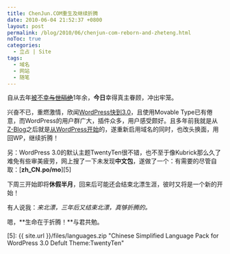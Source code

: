 ```yaml
---
title: ChenJun.COM重生及继续折腾
date: 2010-06-04 21:52:37 +0800
layout: post
permalink: /blog/2010/06/chenjun-com-reborn-and-zheteng.html
noToc: true
categories:
  - 立占 | Site
tags:
  - 域名
  - 网站
  - 随笔
---
```

自从去年[被不幸~~与世隔绝~~][1]1年余，**今日**幸得真主眷顾，冲出牢笼。

兴奋不已，重燃激情，欣闻[WordPress快到3.0][2]，且使用Movable Type已有倦意，而WordPress的用户群广大，插件众多，用户感受颇好。且多年前我就是从[Z-Blog][3]之后就是[从WordPress开始][4]的，遂重新启用域名的同时，也改头换面，用回WP，继续折腾！

另：WordPress 3.0的默认主题TwentyTen很不错，也不至于像Kubrick那么久了难免有些审美疲劳，网上搜了一下未发现**中文包**，遂做了一个：有需要的尽管自取：[**zh_CN.po/mo**][5]

下周三开始即将**休假半月**，回来后可能还会结束北漂生涯，彼时又将是一个新的开始！

有人说我：*来北漂，三年后又结束北漂，真够折腾的。*

嗯，**生命在于折腾！**与君共勉。

 [1]: http://chenjun.com/blog/2009/03/chenjun-dot-com-online.html
 [2]: http://wordpress.org/development/2010/05/wordpress-3-0-release-candidate/
 [3]: http://www.rainbowsoft.org
 [4]: http://chenjun.com/blog/2006/07/my-wordpress-plugins.html
 [5]: {{ site.url }}/files/languages.zip "Chinese Simplified Language Pack for WordPress 3.0 Defult Theme:TwentyTen"